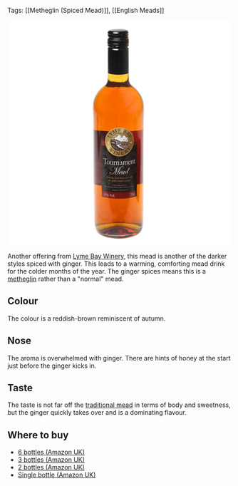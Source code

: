 Tags: [[Metheglin (Spiced Mead)]], [[English Meads]]

![](/images/tournament.jpg)

Another offering from [Lyme Bay Winery](/lyme-bay-winery/),
this mead is another of the darker
styles spiced with ginger. This leads to a warming, comforting mead
drink for the colder months of the year. The ginger spices means this is a
[metheglin](/types-of-mead) rather than a "normal" mead.

<!-- PELICAN_END_SUMMARY -->

## Colour

The colour is a reddish-brown reminiscent of autumn.

## Nose

The aroma is overwhelmed with ginger. There are hints of honey at the
start just before the ginger kicks in.

## Taste

The taste is not far off the [traditional mead](/lyme-bay-traditional)
in terms of body and sweetness, but the ginger quickly takes over and
is a dominating flavour.

## Where to buy

* [6 bottles (Amazon UK)](https://www.amazon.co.uk/Lyme-Bay-TOURNAMENT-MEAD-Case/dp/B075ZTJM42/ref=as_li_ss_tl?s=grocery&ie=UTF8&qid=1513034483&sr=1-2&keywords=tournament+mead&linkCode=ll1&tag=traditionalmead-21&linkId=8553446ccc8e45183bea5b11cebfa4d0)
* [3 bottles (Amazon UK)](https://www.amazon.co.uk/Lyme-Bay-TOURNAMENT-MEAD-Case/dp/B075ZW1WTH/ref=as_li_ss_tl?s=grocery&ie=UTF8&qid=1513034483&sr=1-4&keywords=tournament+mead&linkCode=ll1&tag=traditionalmead-21&linkId=c90c4f179eb183b38556984a9d0d4625)
* [2 bottles (Amazon UK)](https://www.amazon.co.uk/Lyme-Bay-TOURNAMENT-MEAD-Case/dp/B075ZWDY1M/ref=as_li_ss_tl?s=grocery&ie=UTF8&qid=1513034483&sr=1-3&keywords=tournament+mead&linkCode=ll1&tag=traditionalmead-21&linkId=b0a0e5623a6a140108af859dd033bcbf)
* [Single bottle (Amazon UK)](https://www.amazon.co.uk/Tournament-Mead-Lyme-Bay-Bottle/dp/B00F2JGLS4/ref=as_li_ss_tl?s=grocery&ie=UTF8&qid=1513034483&sr=1-1&keywords=tournament+mead&linkCode=ll1&tag=traditionalmead-21&linkId=21477314c9e212066e788321300b37fa)
